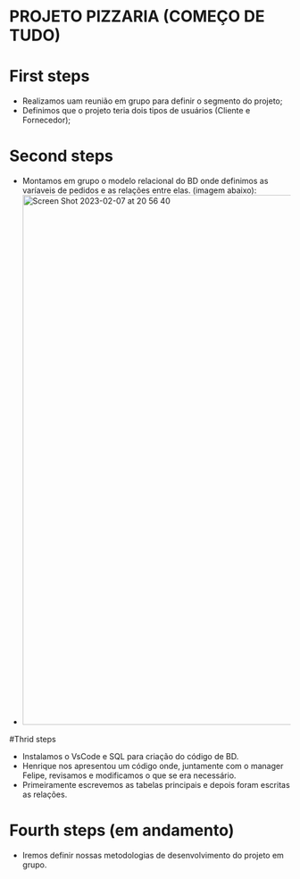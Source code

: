 # PROJETO PIZZARIA (COMEÇO DE TUDO)

# First steps
* Realizamos uam reunião em grupo para definir o segmento do projeto;
* Definimos que o projeto teria dois tipos de usuários (Cliente e Fornecedor);

# Second steps
* Montamos em grupo o modelo relacional do BD onde definimos as varíaveis de pedidos e as relações entre elas. (imagem abaixo):
* <img width="949" alt="Screen Shot 2023-02-07 at 20 56 40" src="https://user-images.githubusercontent.com/9625734/217394083-70003327-c796-4c89-b880-c4aaec0caacd.png">

#Thrid steps
* Instalamos o VsCode e SQL para criação do código de BD.
* Henrique nos apresentou um código onde, juntamente com o manager Felipe, revisamos e modificamos o que se era necessário.
* Primeiramente escrevemos as tabelas principais e depois foram escritas as relações.

# Fourth steps (em andamento)
* Iremos definir nossas metodologias de desenvolvimento do projeto em grupo.




